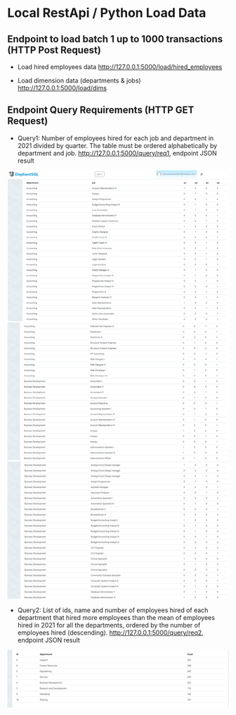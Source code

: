 # Local RestApi / Python Load Data

## Endpoint to load batch 1 up to 1000 transactions (HTTP Post Request)

* Load hired employees data 
http://127.0.0.1:5000/load/hired_employees

* Load dimension data (departments & jobs)
http://127.0.0.1:5000/load/dims

## Endpoint Query Requirements (HTTP GET Request)

* Query1: Number of employees hired for each job and department in 2021 divided by quarter. The table must be ordered alphabetically by department and job.
http://127.0.0.1:5000/query/req1, endpoint JSON result 

![Alt text](images/qr1.jpg)
![Alt text](images/qr2.jpg)
![Alt text](images/qr3.jpg)

* Query2: List of ids, name and number of employees hired of each department that hired more employees than the mean of employees hired in 2021 for all the departments, ordered by the number of employees hired (descending).
http://127.0.0.1:5000/query/req2, endpoint JSON result 

![Alt text](images/qr2_2.jpg)
